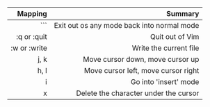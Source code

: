 | Mapping       | Summary |
| -----------:  | -----------:|
| `<esc>``      | Exit out os any mode back into normal mode |
| :q or :quit   | Quit out of Vim |
| :w or :write  | Write the current file |
| j, k          | Move cursor down, move cursor up |
| h, l          | Move cursor left, move cursor right |
| i             | Go into 'insert' mode |
| x             | Delete the character under the cursor |
